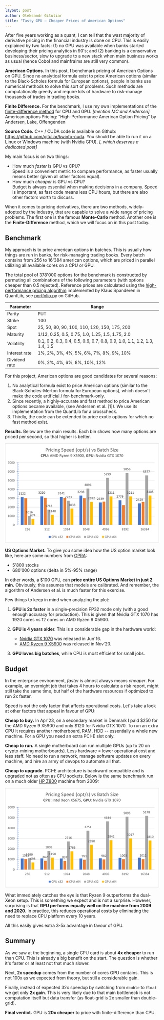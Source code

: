 ```yaml
---
layout: post
author: Oleksandr Gituliar
title: "Tasty GPU – Cheaper Prices of American Options"
---
```


After five years working as a quant, I can tell that the wast majority of derivative pricing in the
financial industry is done on CPU. This is easily explained by two facts: (1) no GPU was available
when banks started developing their pricing analytics in 90's; and (2) banking is a conservative
business/sector, slow to upgrade to a new stack when main business works as usual (hence Cobol and
mainfraims are still very common).

**American Options.** In this post, I benchmark pricing of American Options on GPU. Since no
analytical formula exist to price American options (similar to the Black-Scholes formula for
European options), people in banks use numerical methods to solve this sort of problems. Such
methods are computationally greedy and require lots of hardware to risk-manage thousands of trades
in trading books.

**Finite Difference.** For the benchmark, I use my own implementations of the [finite-difference
method](https://en.wikipedia.org/wiki/Finite_difference_method) for CPU and GPU.
_[mention MC and Andersen]_
American options Pricing: "High-Performance American Option Pricing" by Andersen, Lake, Offengenden

**Source Code.** C++ / CUDA code is available on Github: <https://github.com/gituliar/kwinto-cuda>.
You should be able to run it on a Linux or Windows machine (with Nvidia GPU). _[, which deserves a
dedicated post]_

My main focus is on two things:

- How much _faster_ is GPU vs CPU? <br/>
  Speed is a convenient metric to compare performance, as faster usually means better (given all
  other factors equal).
- How much _cheaper_ is GPU vs CPU? <br/>
  Budget is always essential when making decisions in a company. Speed is important, as fast code
  means less CPU hours, but there are also other factors worth to discuss.

<!-- ![image](/assets/img/2023-08-22/og-image.png) -->

When it comes to pricing derivatives, there are two methods, widely-adopted by the industry, that
are capable to solve a wide range of pricing problems. The first one is the famous **Monte-Carlo**
method. Another one is the **Finite-Difference** method, which we will focus on in this post today.

## Benchmark

My approach is to price american options in batches. This is usually how things are run in banks,
for risk-managing trading books. Every batch contains from 256 to 16'384 american options, which are
priced in parallel utilizing all available cores on a CPU or GPU.

The total pool of 378'000 options for the benchmark is constructed by permuting all combinations of
the following parameters (with options cheaper than 0.5 rejected). Reference prices are calculated
using the [high-performance pricing
algorithm](https://hpcquantlib.wordpress.com/2022/10/09/high-performance-american-option-pricing/)
implemented by Klaus Spanderen in QuantLib, see
[portfolio.py](https://github.com/gituliar/kwinto-cuda/blob/main/test/portfolio.py) on GitHub.

| Parameter     | Range                                                                     |
| ------------- | ------------------------------------------------------------------------- |
| Parity        | PUT                                                                       |
| Strike        | 100                                                                       |
| Spot          | 25, 50, 80, 90, 100, 110, 120, 150, 175, 200                              |
| Maturity      | 1/12, 0.25, 0.5, 0.75, 1.0, 1.25, 1.5, 1.75, 2.0                          |
| Volatility    | 0.1, 0.2, 0.3, 0.4, 0.5, 0.6, 0.7, 0.8, 0.9, 1.0, 1.1, 1.2, 1.3, 1.4, 1.5 |
| Interest rate | 1%, 2%, 3%, 4%, 5%, 6%, 7%, 8%, 9%, 10%                                   |
| Dividend rate | 0%, 2%, 4%, 6%, 8%, 10%, 12%                                              |

For this project, American options are good candidates for several reasons:

1.  No analytical formula exist to price American options (similar to the Black-Scholes-Merton
    formula for European options), which doesn't make the code artificial / for-benchmark-only.
2.  Since recently, a highly-accurate and fast method to price American options became available,
    (see Andersen et al. \[1\]). We use its implementation from the QuantLib for a crosscheck.
3.  Thirdly, the code can be extended to price exotic options for which no fast method exist.

<!-- <figure>
  <img src="/img/fd1d-gpu-z800.png"/>
  <figcaption>This is my caption text.</figcaption>
</figure> -->

**Results.** Below are the main results. Each bin shows how many options are priced per second,
so that higher is better.

![Benchmark CPU vs GPU](/assets/img/2023-08-22/bench-512-cpu-gpu.png)

**US Options Market.**
To give you some idea how the US option market look like, here are some numbers from
[OPRA](https://www.opraplan.com):

- 5'800 stocks
- 680'000 options (delta in 5%-95% range)

In other words, a $100 GPU, can **price entire US Options Market in just 2 min.**
Obviously, this assumes that models are calibrated. And remember, the algorithm of Andersen et al.
is much faster for this exercise.

Few things to keep in mind when analyzing the plot:

1. **GPU is 2x faster** in a single-precision FP32 mode only (with a good enough accuracy for
   production). This is given that Nvidia GTX 1070 has 1920 cores vs 12 cores on AMD Ryzen 9 X5900.
2. **GPU is 4 years older.** This is a considerable gap in the hardware world:

   - [Nvidia GTX 1070](https://www.techpowerup.com/gpu-specs/geforce-gtx-1070.c2840) was released in
     Jun'16.
   - [AMD Ryzen 9 X5900](https://www.techpowerup.com/cpu-specs/ryzen-9-5900x.c2363) was released in
     Nov'20.

3. **GPU loves big batches**, while CPU is most efficient for small jobs.

## Budget

In the enterprise environment, _faster_ is almost always means _cheaper_. For example, an overnight
job that takes 4 hours to calculate a risk report, might still take the same time, but half of the
hardware resources if optimized to run 2x faster.

Speed is not the only factor that affects operational costs. Let's take a look at other factors that
appeal in favour of GPU:

**Cheap to buy.** In Apr'23, on a secondary market in Denmark I paid $250 for the AMD Ryzen 9 X5900
and only $120 for Nvidia GTX 1070. To run an extra CPU it requires another motherboard, RAM, HDD --
essentially a whole new machine. For a GPU you need an extra PCI-E slot only.

**Cheap to run.** A single motherboard can run multiple GPUs (up to 20 on crypto-mining
motherboards). Less hardware = lower operational cost and less staff. No need to run a network,
manage software updates on every machine, and hire an army of devops to automate all that.

**Cheap to upgrade.** PCI-E architecture is backward compatible and is upgraded not as often as CPU
sockets. Below is the same benchmark run on a much older [HP
Z800](https://en.wikipedia.org/wiki/HP_Z) machine from 2009:

![Benchmark CPU vs GPU](/assets/img/2023-08-22/bench-z800.png)

What immediately catches the eye is that Ryzen 9 outperforms the dual-Xeon setup. This is something
we expect and is not a surprise. However, surprising is that **GPU performs equally well on the
machine from 2009 and 2020**. In practice, this reduces operational costs by eliminating the need to
replace CPU platform every 10 years.

All this easily gives extra 3-5x advantage in favour of GPU.

## Summary

As we saw at the beginning, a single GPU card is about **4x cheaper** to run than CPU. This is
already a big benefit on the start. The question is whether it's faster or at least not that much
slower.

Next, **2x speedup** comes from the number of cores GPU contains. This is not 100x as we expected
from theory, but still a considerable gain.

Finally, instead of expected 32x speedup by switching from `double` to `float` we get only **2x
gain**. This is very likely due to that main bottleneck is not computation itself but data transfer
(as float-grid is 2x smaller than double-grid).

**Final verdict.** GPU is **20x cheaper** to price with finite-difference than CPU.
